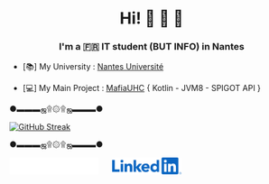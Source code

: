<h1 align="center">Hi! 👋 🥰 🥹</h1>
<h3 align="center">I'm a 🇫🇷 IT student (BUT INFO) in Nantes</h3>

- [📚] My University : [Nantes Université](https://www.univ-nantes.fr)

- [💻] My Main Project : [MafiaUHC](https://github.com/NoursInDev/mafiaUHC) { Kotlin - JVM8 - SPIGOT API }

●▬▬▬ஜ۩۞۩ஜ▬▬▬●

[![GitHub Streak](http://github-readme-streak-stats.herokuapp.com?user=NoursInDev&theme=dark&background=000000)](https://git.io/streak-stats)

●▬▬▬ஜ۩۞۩ஜ▬▬▬●

<footer>
<a href="https://discord.gg/3KcSjEWNx6" target="blank"><img align="center" src="discord.svg" alt="https://discord.gg/3KcSjEWNx6" height="30"/></a>&nbsp;&nbsp;&nbsp;&nbsp;&nbsp;
<a href="https://www.linkedin.com/in/tanguy-branellec-7255192b1/" target="blank"><img align="center" src="linkedin.svg" alt="https://www.linkedin.com/in/tanguy-branellec-7255192b1/" height="30"/></a>&nbsp;&nbsp;&nbsp;&nbsp;&nbsp;
</p>
</footer>
